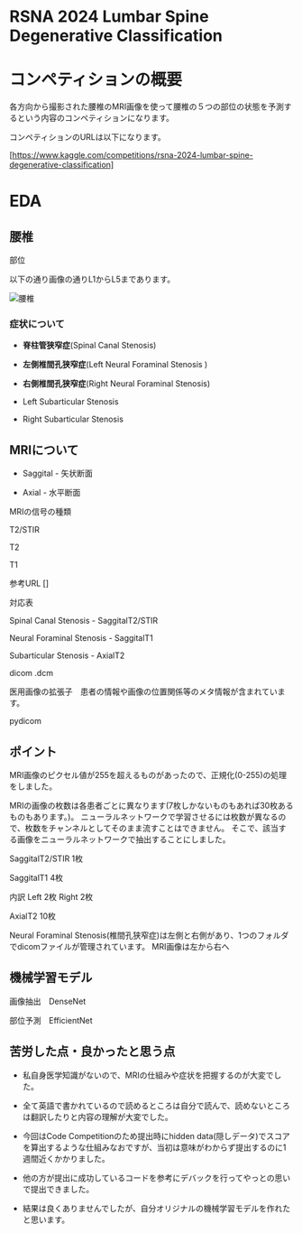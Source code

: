 # RSNA 2024 Lumbar Spine Degenerative Classification

# コンペティションの概要

各方向から撮影された腰椎のMRI画像を使って腰椎の５つの部位の状態を予測するという内容のコンペティションになります。

コンペティションのURLは以下になります。

[https://www.kaggle.com/competitions/rsna-2024-lumbar-spine-degenerative-classification]

# EDA

## 腰椎

部位

以下の通り画像の通りL1からL5まであります。

![腰椎](https://fuelcells.org/wp/wp-content/uploads/2023/11/intervertebral-disc.jpg.webp)

### 症状について

* **脊柱管狭窄症**(Spinal Canal Stenosis)

* **左側椎間孔狭窄症**(Left Neural Foraminal Stenosis )

*  **右側椎間孔狭窄症**(Right Neural Foraminal Stenosis)

* Left Subarticular Stenosis

* Right Subarticular Stenosis


## MRIについて

* Saggital - 矢状断面

* Axial - 水平断面

MRIの信号の種類

T2/STIR

T2

T1

参考URL
[]

対応表

Spinal Canal Stenosis - SaggitalT2/STIR

Neural Foraminal Stenosis - SaggitalT1

Subarticular Stenosis - AxialT2

dicom .dcm

医用画像の拡張子　患者の情報や画像の位置関係等のメタ情報が含まれています。

pydicom

## ポイント

MRI画像のピクセル値が255を超えるものがあったので、正規化(0-255)の処理をしました。

MRIの画像の枚数は各患者ごとに異なります(7枚しかないものもあれば30枚あるものもあります。)。
ニューラルネットワークで学習させるには枚数が異なるので、枚数をチャンネルとしてそのまま流すことはできません。
そこで、該当する画像をニューラルネットワークで抽出することにしました。

SaggitalT2/STIR 1枚

SaggitalT1 4枚

内訳
Left 2枚
Right 2枚

AxialT2 10枚

Neural Foraminal Stenosis(椎間孔狭窄症)は左側と右側があり、1つのフォルダでdicomファイルが管理されています。
MRI画像は左から右へ

## 機械学習モデル


画像抽出　DenseNet

部位予測　EfficientNet



## 苦労した点・良かったと思う点

* 私自身医学知識がないので、MRIの仕組みや症状を把握するのが大変でした。

* 全て英語で書かれているので読めるところは自分で読んで、読めないところは翻訳したりと内容の理解が大変でした。

* 今回はCode Competitionのため提出時にhidden data(隠しデータ)でスコアを算出するような仕組みなおですが、当初は意味がわからず提出するのに1週間近くかかりました。
* 他の方が提出に成功しているコードを参考にデバックを行ってやっとの思いで提出できました。
* 結果は良くありませんでしたが、自分オリジナルの機械学習モデルを作れたと思います。
